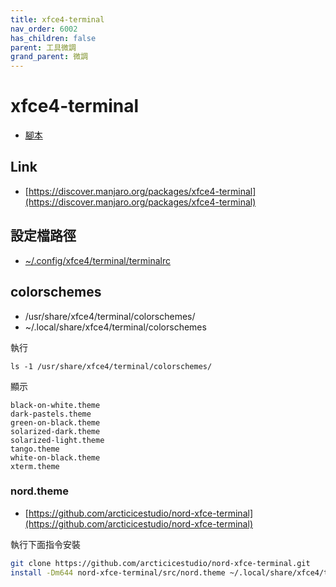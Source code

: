 ```yaml
---
title: xfce4-terminal
nav_order: 6002
has_children: false
parent: 工具微調
grand_parent: 微調
---
```



# xfce4-terminal


* [腳本](https://github.com/samwhelp/note-about-manjaro/tree/gh-pages/_demo/adjustment/tool/xfce4-terminal)


## Link

* [https://discover.manjaro.org/packages/xfce4-terminal](https://discover.manjaro.org/packages/xfce4-terminal)


## 設定檔路徑

* [~/.config/xfce4/terminal/terminalrc](https://github.com/samwhelp/note-about-manjaro/blob/gh-pages/_demo/adjustment/tool/xfce4-terminal/config/xfce4-terminal/terminalrc)


## colorschemes

* /usr/share/xfce4/terminal/colorschemes/
* ~/.local/share/xfce4/terminal/colorschemes


執行

```
ls -1 /usr/share/xfce4/terminal/colorschemes/
```

顯示

```
black-on-white.theme
dark-pastels.theme
green-on-black.theme
solarized-dark.theme
solarized-light.theme
tango.theme
white-on-black.theme
xterm.theme
```

### nord.theme

* [https://github.com/arcticicestudio/nord-xfce-terminal](https://github.com/arcticicestudio/nord-xfce-terminal)

執行下面指令安裝

``` sh
git clone https://github.com/arcticicestudio/nord-xfce-terminal.git
install -Dm644 nord-xfce-terminal/src/nord.theme ~/.local/share/xfce4/terminal/colorschemes/nord.theme
```
